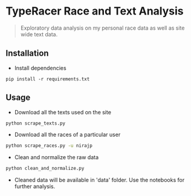 # TypeRacer Race and Text Analysis

> Exploratory data analysis on my personal race data as well as site wide text data.

## Installation

* Install dependencies
```
pip install -r requirements.txt
```

## Usage

* Download all the texts used on the site

```bash
python scrape_texts.py
```

* Download all the races of a particular user

```bash
python scrape_races.py -u nirajp
```

* Clean and normalize the raw data

```bash
python clean_and_normalize.py
```

* Cleaned data will be available in 'data' folder. Use the notebooks for further analysis.


